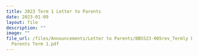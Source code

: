 ```yaml
---
title: 2023 Term 1 Letter to Parents
date: 2023-01-09
layout: file
description: ""
image: ""
file_url: /files/Announcements/Letter to Parents/BBSS23-005rev_Termly Letter to
  Parents Term 1.pdf
---
```


